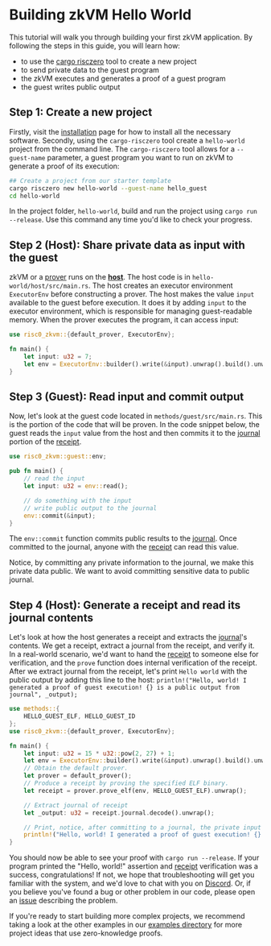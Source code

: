 # Building zkVM Hello World

This tutorial will walk you through building your first zkVM application.
By following the steps in this guide, you will learn how:

- to use the [cargo risczero] tool to create a new project
- to send private data to the guest program
- the zkVM executes and generates a proof of a guest program
- the guest writes public output

## Step 1: Create a new project

Firstly, visit the [installation] page for how to install all the necessary software.
Secondly, using the `cargo-risczero` tool create a `hello-world` project from the command line. The `cargo-risczero` tool allows for a `--guest-name` parameter, a guest program you want to run on zkVM to generate a proof of its execution:

```bash
## Create a project from our starter template
cargo risczero new hello-world --guest-name hello_guest
cd hello-world
```

In the project folder, `hello-world`, build and run the project using `cargo run --release`.
Use this command any time you'd like to check your progress.

## Step 2 (Host): Share private data as input with the guest

zkVM or a [prover] runs on the **[host]**. The host code is in `hello-world/host/src/main.rs`.
The host creates an executor environment `ExecutorEnv` before constructing a prover.
The host makes the value `input` available to the guest before execution. It does it by adding `input` to the executor environment, which is responsible for managing guest-readable memory. When the prover executes the program, it can access input:

```rust
use risc0_zkvm::{default_prover, ExecutorEnv};

fn main() {
    let input: u32 = 7;
    let env = ExecutorEnv::builder().write(&input).unwrap().build().unwrap();
}
```

## Step 3 (Guest): Read input and commit output

Now, let's look at the guest code located in `methods/guest/src/main.rs`.
This is the portion of the code that will be proven.
In the code snippet below, the guest reads the `input` value from the host and then commits it to the [journal] portion of the [receipt].

```rust ignore
use risc0_zkvm::guest::env;

pub fn main() {
    // read the input
    let input: u32 = env::read();

    // do something with the input
    // write public output to the journal
    env::commit(&input);
}
```

The `env::commit` function commits public results to the [journal]. Once committed to the journal, anyone with the [receipt] can read this value.

Notice, by committing any private information to the journal, we make this private data public. We want to avoid committing sensitive data to public journal.

## Step 4 (Host): Generate a receipt and read its journal contents

Let's look at how the host generates a receipt and extracts the [journal]'s contents.
We get a receipt, extract a journal from the receipt, and verify it.
In a real-world scenario, we'd want to hand the [receipt] to someone else for verification, and the `prove` function does internal verification of the receipt.
After we extract journal from the receipt, let's print `Hello world` with the public output by adding this line to the host: `println!("Hello, world! I generated a proof of guest execution! {} is a public output from journal", _output);`

```rust ignore
use methods::{
    HELLO_GUEST_ELF, HELLO_GUEST_ID
};
use risc0_zkvm::{default_prover, ExecutorEnv};

fn main() {
    let input: u32 = 15 * u32::pow(2, 27) + 1;
    let env = ExecutorEnv::builder().write(&input).unwrap().build().unwrap();
    // Obtain the default prover.
    let prover = default_prover();
    // Produce a receipt by proving the specified ELF binary.
    let receipt = prover.prove_elf(env, HELLO_GUEST_ELF).unwrap();

    // Extract journal of receipt
    let _output: u32 = receipt.journal.decode().unwrap();

    // Print, notice, after committing to a journal, the private input became public
    println!("Hello, world! I generated a proof of guest execution! {} is a public output from journal ", _output);
}
```

You should now be able to see your proof with `cargo run --release`.
If your program printed the "Hello, world!" assertion and [receipt] verification was a success, congratulations!
If not, we hope that troubleshooting will get you familiar with the system, and we'd love to chat with you on [Discord].
Or, if you believe you've found a bug or other problem in our code, please open an [issue] describing the problem.

If you're ready to start building more complex projects, we recommend taking a look at the other examples in our [examples directory] for more project ideas that use zero-knowledge proofs.

[Installation]: ../install
[cargo risczero]: https://docs.rs/cargo-risczero
[examples directory]: https://github.com/risc0/risc0/tree/release-0.19/examples
[host]: /terminology#host-program
[guest]: terminology#guest-program
[receipt]: /terminology#receipt
[journal]: /terminology#journal
[seal]: /terminology#seal
[Discord]: https://discord.gg/risczero
[issue]: https://github.com/risc0/risc0/issues
[prover]: /terminology#prover
